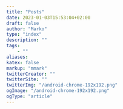 ```yaml
---
title: "Posts"
date: 2023-01-03T15:53:04+02:00
draft: false
author: "Marko"
type: "index"
description: ""
tags:
    - ""
aliases:
katex: false
markup: "mmark"
twitterCreator: ""
twitterSite: ""
twitterImg: "/android-chrome-192x192.png"
ogImage: "/android-chrome-192x192.png"
ogType: "article"
---
```


